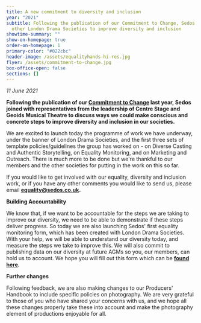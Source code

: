 ```yaml
---
title: A new commitment to diversity and inclusion
year: "2021"
subtitle: Following the publication of our Commitment to Change, Sedos joins
  other London Drama Societies to improve diversity and inclusion
showtime-summary: ""
show-on-homepage: true
order-on-homepage: 1
primary-color: "#022cbc"
header-image: /assets/equalityhands-hi-res.jpg
flyer: /assets/commitment-to-change.jpg
box-office-open: false
sections: []
---
```

*11 June 2021*

**Following the publication of our [Commitment to Change](https://sedos.co.uk/news/2020-06-17-black-lives-matter---taking-action?mc_cid=1e3299df0b&mc_eid=74edd08618) last year, Sedos joined with representatives from the leadership of Centre Stage and Geoids Musical Theatre to discuss ways we could make conscious and concrete steps to improve diversity and inclusion in our societies.**

We are excited to launch today the programme of work we have underway, under the banner of London Drama Societies, and the first three sets of template policies/guidelines the group has worked on - on Diverse Casting and Authentic Storytelling, on Equality Monitoring, and on Marketing and Outreach. There is much more to be done but we're thankful to our members and the other societies for putting in the work on this so far.

If you would like to get involved with our equality, diversity and inclusion work, or if you have any other comments you would like to send us, please email **[equality@sedos.co.uk](mailto:equality@sedos.co.uk).**

**Building Accountability**

We know that, if we want to be accountable for the steps we are taking to improve our diversity, we need to be able to demonstrate if these steps deliver progress. So today we are also launching Sedos' first equality monitoring form, which has been created with London Drama Societies. With your help, we will be able to understand our diversity today, and measure the steps we take to improve this. We will also commit to publishing data on our diversity at future AGMs so you, our members, can hold us to account. We hope you will fill out this form which can be **[found here](https://forms.gle/SZwBmuVLcN8CiqgB6)**.

**Further changes**

Following feedback, we are also making changes to our Producers' Handbook to include specific policies on photography. We are very grateful to those of you who have shared your concerns with us, and we hope all these changes properly take these into account and make the photography element of productions enjoyable for all.